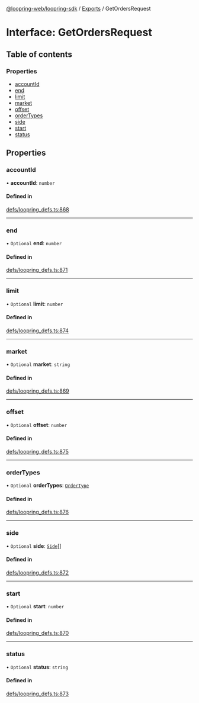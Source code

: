 [@loopring-web/loopring-sdk](../README.md) / [Exports](../modules.md) / GetOrdersRequest

# Interface: GetOrdersRequest

## Table of contents

### Properties

- [accountId](GetOrdersRequest.md#accountid)
- [end](GetOrdersRequest.md#end)
- [limit](GetOrdersRequest.md#limit)
- [market](GetOrdersRequest.md#market)
- [offset](GetOrdersRequest.md#offset)
- [orderTypes](GetOrdersRequest.md#ordertypes)
- [side](GetOrdersRequest.md#side)
- [start](GetOrdersRequest.md#start)
- [status](GetOrdersRequest.md#status)

## Properties

### accountId

• **accountId**: `number`

#### Defined in

[defs/loopring_defs.ts:868](https://github.com/Loopring/loopring_sdk/blob/ea87b1c/src/defs/loopring_defs.ts#L868)

___

### end

• `Optional` **end**: `number`

#### Defined in

[defs/loopring_defs.ts:871](https://github.com/Loopring/loopring_sdk/blob/ea87b1c/src/defs/loopring_defs.ts#L871)

___

### limit

• `Optional` **limit**: `number`

#### Defined in

[defs/loopring_defs.ts:874](https://github.com/Loopring/loopring_sdk/blob/ea87b1c/src/defs/loopring_defs.ts#L874)

___

### market

• `Optional` **market**: `string`

#### Defined in

[defs/loopring_defs.ts:869](https://github.com/Loopring/loopring_sdk/blob/ea87b1c/src/defs/loopring_defs.ts#L869)

___

### offset

• `Optional` **offset**: `number`

#### Defined in

[defs/loopring_defs.ts:875](https://github.com/Loopring/loopring_sdk/blob/ea87b1c/src/defs/loopring_defs.ts#L875)

___

### orderTypes

• `Optional` **orderTypes**: [`OrderType`](../enums/OrderType.md)

#### Defined in

[defs/loopring_defs.ts:876](https://github.com/Loopring/loopring_sdk/blob/ea87b1c/src/defs/loopring_defs.ts#L876)

___

### side

• `Optional` **side**: [`Side`](../enums/Side.md)[]

#### Defined in

[defs/loopring_defs.ts:872](https://github.com/Loopring/loopring_sdk/blob/ea87b1c/src/defs/loopring_defs.ts#L872)

___

### start

• `Optional` **start**: `number`

#### Defined in

[defs/loopring_defs.ts:870](https://github.com/Loopring/loopring_sdk/blob/ea87b1c/src/defs/loopring_defs.ts#L870)

___

### status

• `Optional` **status**: `string`

#### Defined in

[defs/loopring_defs.ts:873](https://github.com/Loopring/loopring_sdk/blob/ea87b1c/src/defs/loopring_defs.ts#L873)
